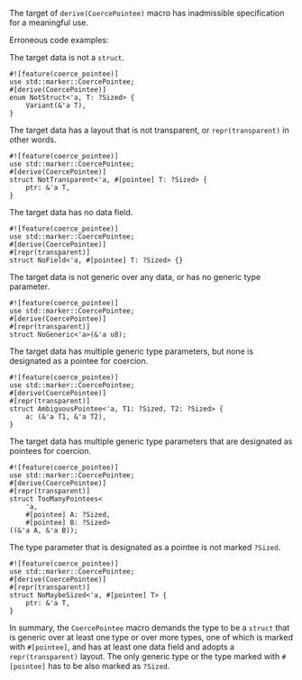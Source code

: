 The target of `derive(CoercePointee)` macro has inadmissible specification for
a meaningful use.

Erroneous code examples:

The target data is not a `struct`.

```compile_fail,E0802
#![feature(coerce_pointee)]
use std::marker::CoercePointee;
#[derive(CoercePointee)]
enum NotStruct<'a, T: ?Sized> {
    Variant(&'a T),
}
```

The target data has a layout that is not transparent, or `repr(transparent)`
in other words.

```compile_fail,E0802
#![feature(coerce_pointee)]
use std::marker::CoercePointee;
#[derive(CoercePointee)]
struct NotTransparent<'a, #[pointee] T: ?Sized> {
    ptr: &'a T,
}
```

The target data has no data field.

```compile_fail,E0802
#![feature(coerce_pointee)]
use std::marker::CoercePointee;
#[derive(CoercePointee)]
#[repr(transparent)]
struct NoField<'a, #[pointee] T: ?Sized> {}
```

The target data is not generic over any data, or has no generic type parameter.

```compile_fail,E0802
#![feature(coerce_pointee)]
use std::marker::CoercePointee;
#[derive(CoercePointee)]
#[repr(transparent)]
struct NoGeneric<'a>(&'a u8);
```

The target data has multiple generic type parameters, but none is designated as
a pointee for coercion.

```compile_fail,E0802
#![feature(coerce_pointee)]
use std::marker::CoercePointee;
#[derive(CoercePointee)]
#[repr(transparent)]
struct AmbiguousPointee<'a, T1: ?Sized, T2: ?Sized> {
    a: (&'a T1, &'a T2),
}
```

The target data has multiple generic type parameters that are designated as
pointees for coercion.

```compile_fail,E0802
#![feature(coerce_pointee)]
use std::marker::CoercePointee;
#[derive(CoercePointee)]
#[repr(transparent)]
struct TooManyPointees<
    'a,
    #[pointee] A: ?Sized,
    #[pointee] B: ?Sized>
((&'a A, &'a B));
```

The type parameter that is designated as a pointee is not marked `?Sized`.

```compile_fail,E0802
#![feature(coerce_pointee)]
use std::marker::CoercePointee;
#[derive(CoercePointee)]
#[repr(transparent)]
struct NoMaybeSized<'a, #[pointee] T> {
    ptr: &'a T,
}
```

In summary, the `CoercePointee` macro demands the type to be a `struct` that is
generic over at least one type or over more types, one of which is marked with
`#[pointee]`, and has at least one data field and adopts a `repr(transparent)`
layout.
The only generic type or the type marked with `#[pointee]` has to be also
marked as `?Sized`.
